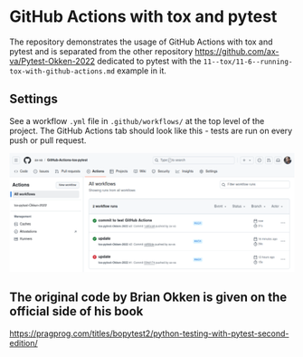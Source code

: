 # GitHub Actions with tox and pytest

The repository demonstrates the usage of GitHub Actions with tox and pytest and 
is separated from the other repository https://github.com/ax-va/Pytest-Okken-2022 
dedicated to pytest with the `11--tox/11-6--running-tox-with-github-actions.md` example in it.

## Settings

See a workflow `.yml` file in `.github/workflows/` at the top level of the project.
The GitHub Actions tab should look like this - tests are run on every push or pull request.

<p align="center">
  <img src="https://github.com/ax-va/GitHub-Actions-tox-pytest/blob/main/github-actions.png" width="900" />
</p>

## The original code by Brian Okken is given on the official side of his book

https://pragprog.com/titles/bopytest2/python-testing-with-pytest-second-edition/

